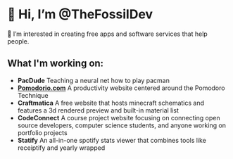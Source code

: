 # 👋 Hi, I’m @TheFossilDev
👀 I’m interested in creating free apps and software services that help people.
## What I'm working on:
- **PacDude** Teaching a neural net how to play pacman
- **[Pomodorio.com](https://pomodorio.com/)** A productivity website centered around the Pomodoro Technique
- **Craftmatica** A free website that hosts minecraft schematics and features a 3d rendered preview and built-in material list
- **CodeConnect** A course project website focusing on connecting open source developers, computer science students, and anyone working on portfolio projects
- **Statify** An all-in-one spotify stats viewer that combines tools like receiptify and yearly wrapped

<!---
TheFossilDev/TheFossilDev is a ✨ special ✨ repository because its `README.md` (this file) appears on your GitHub profile.
You can click the Preview link to take a look at your changes.
--->

